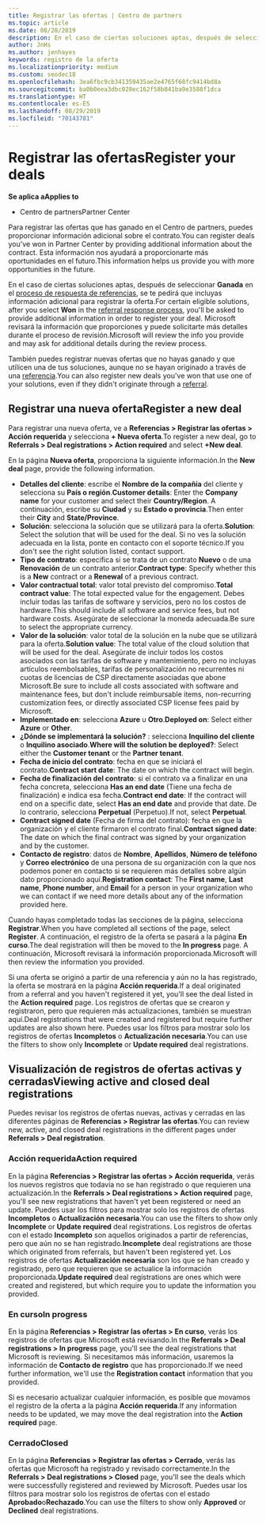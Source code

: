```yaml
---
title: Registrar las ofertas | Centro de partners
ms.topic: article
ms.date: 08/28/2019
description: En el caso de ciertas soluciones aptas, después de seleccionar Ganada, se te pedirá que incluyas información adicional para registrar la oferta. Microsoft revisará la información que proporciones y puede solicitarte más detalles durante el proceso de revisión.
author: JnHs
ms.author: jenhayes
keywords: registro de la oferta
ms.localizationpriority: medium
ms.custom: seodec18
ms.openlocfilehash: 3ea6fbc9cb341359435ae2e4765f68fc9414bd8a
ms.sourcegitcommit: ba0b0eea3dbc028ec162f58b841ba9e3588f1dca
ms.translationtype: HT
ms.contentlocale: es-ES
ms.lasthandoff: 08/29/2019
ms.locfileid: "70143781"
---
```

# <a name="register-your-deals"></a><span data-ttu-id="8b073-105">Registrar las ofertas</span><span class="sxs-lookup"><span data-stu-id="8b073-105">Register your deals</span></span>

<span data-ttu-id="8b073-106">**Se aplica a**</span><span class="sxs-lookup"><span data-stu-id="8b073-106">**Applies to**</span></span>

-  <span data-ttu-id="8b073-107">Centro de partners</span><span class="sxs-lookup"><span data-stu-id="8b073-107">Partner Center</span></span>

<span data-ttu-id="8b073-108">Para registrar las ofertas que has ganado en el Centro de partners, puedes proporcionar información adicional sobre el contrato.</span><span class="sxs-lookup"><span data-stu-id="8b073-108">You can register deals you've won in Partner Center by providing additional information about the contract.</span></span> <span data-ttu-id="8b073-109">Esta información nos ayudará a proporcionarte más oportunidades en el futuro.</span><span class="sxs-lookup"><span data-stu-id="8b073-109">This information helps us provide you with more opportunities in the future.</span></span>

<span data-ttu-id="8b073-110">En el caso de ciertas soluciones aptas, después de seleccionar **Ganada** en el [proceso de respuesta de referencias](responding-to-referrals.md), se te pedirá que incluyas información adicional para registrar la oferta.</span><span class="sxs-lookup"><span data-stu-id="8b073-110">For certain eligible solutions, after you select **Won** in the [referral response process](responding-to-referrals.md), you'll be asked to provide additional information in order to register your deal.</span></span> <span data-ttu-id="8b073-111">Microsoft revisará la información que proporciones y puede solicitarte más detalles durante el proceso de revisión.</span><span class="sxs-lookup"><span data-stu-id="8b073-111">Microsoft will review the info you provide and may ask for additional details during the review process.</span></span>

<span data-ttu-id="8b073-112">También puedes registrar nuevas ofertas que no hayas ganado y que utilicen una de tus soluciones, aunque no se hayan originado a través de una [referencia](referrals.md).</span><span class="sxs-lookup"><span data-stu-id="8b073-112">You can also register new deals you've won that use one of your solutions, even if they didn't originate through a [referral](referrals.md).</span></span> 

## <a name="register-a-new-deal"></a><span data-ttu-id="8b073-113">Registrar una nueva oferta</span><span class="sxs-lookup"><span data-stu-id="8b073-113">Register a new deal</span></span>

<span data-ttu-id="8b073-114">Para registrar una nueva oferta, ve a **Referencias > Registrar las ofertas > Acción requerida** y selecciona **+ Nueva oferta**.</span><span class="sxs-lookup"><span data-stu-id="8b073-114">To register a new deal, go to **Referrals > Deal registrations > Action required** and select **+New deal**.</span></span>

<span data-ttu-id="8b073-115">En la página **Nueva oferta**, proporciona la siguiente información.</span><span class="sxs-lookup"><span data-stu-id="8b073-115">In the **New deal** page, provide the following information.</span></span>

- <span data-ttu-id="8b073-116">**Detalles del cliente**: escribe el **Nombre de la compañía** del cliente y selecciona su **País o región**.</span><span class="sxs-lookup"><span data-stu-id="8b073-116">**Customer details**: Enter the **Company name** for your customer and select their **Country/Region**.</span></span> <span data-ttu-id="8b073-117">A continuación, escribe su **Ciudad** y su **Estado o provincia**.</span><span class="sxs-lookup"><span data-stu-id="8b073-117">Then enter their **City** and **State/Province**.</span></span>
- <span data-ttu-id="8b073-118">**Solución**: selecciona la solución que se utilizará para la oferta.</span><span class="sxs-lookup"><span data-stu-id="8b073-118">**Solution**: Select the solution that will be used for the deal.</span></span> <span data-ttu-id="8b073-119">Si no ves la solución adecuada en la lista, ponte en contacto con el soporte técnico.</span><span class="sxs-lookup"><span data-stu-id="8b073-119">If you don't see the right solution listed, contact support.</span></span>
- <span data-ttu-id="8b073-120">**Tipo de contrato**: especifica si se trata de un contrato **Nuevo** o de una **Renovación** de un contrato anterior.</span><span class="sxs-lookup"><span data-stu-id="8b073-120">**Contract type**: Specify whether this is a **New** contract or a **Renewal** of a previous contract.</span></span>
- <span data-ttu-id="8b073-121">**Valor contractual total**: valor total previsto del compromiso.</span><span class="sxs-lookup"><span data-stu-id="8b073-121">**Total contract value**: The total expected value for the engagement.</span></span> <span data-ttu-id="8b073-122">Debes incluir todas las tarifas de software y servicios, pero no los costos de hardware.</span><span class="sxs-lookup"><span data-stu-id="8b073-122">This should include all software and service fees, but not hardware costs.</span></span> <span data-ttu-id="8b073-123">Asegúrate de seleccionar la moneda adecuada.</span><span class="sxs-lookup"><span data-stu-id="8b073-123">Be sure to select the appropriate currency.</span></span>
- <span data-ttu-id="8b073-124">**Valor de la solución**: valor total de la solución en la nube que se utilizará para la oferta.</span><span class="sxs-lookup"><span data-stu-id="8b073-124">**Solution value**: The total value of the cloud solution that will be used for the deal.</span></span> <span data-ttu-id="8b073-125">Asegúrate de incluir todos los costos asociados con las tarifas de software y mantenimiento, pero no incluyas artículos reembolsables, tarifas de personalización no recurrentes ni cuotas de licencias de CSP directamente asociadas que abone Microsoft.</span><span class="sxs-lookup"><span data-stu-id="8b073-125">Be sure to include all costs associated with software and maintenance fees, but don't include reimbursable items, non-recurring customization fees, or directly associated CSP license fees paid by Microsoft.</span></span>
- <span data-ttu-id="8b073-126">**Implementado en**: selecciona **Azure** u **Otro**.</span><span class="sxs-lookup"><span data-stu-id="8b073-126">**Deployed on**: Select either **Azure** or **Other**.</span></span>
- <span data-ttu-id="8b073-127">**¿Dónde se implementará la solución?** : selecciona **Inquilino del cliente** o **Inquilino asociado**.</span><span class="sxs-lookup"><span data-stu-id="8b073-127">**Where will the solution be deployed?**: Select either the **Customer tenant** or the **Partner tenant**.</span></span>
- <span data-ttu-id="8b073-128">**Fecha de inicio del contrato**: fecha en que se iniciará el contrato.</span><span class="sxs-lookup"><span data-stu-id="8b073-128">**Contract start date**: The date on which the contract will begin.</span></span>
- <span data-ttu-id="8b073-129">**Fecha de finalización del contrato**: si el contrato va a finalizar en una fecha concreta, selecciona **Has an end date** (Tiene una fecha de finalización) e indica esa fecha.</span><span class="sxs-lookup"><span data-stu-id="8b073-129">**Contract end date**: If the contract will end on a specific date, select **Has an end date** and provide that date.</span></span> <span data-ttu-id="8b073-130">De lo contrario, selecciona **Perpetual** (Perpetuo).</span><span class="sxs-lookup"><span data-stu-id="8b073-130">If not, select **Perpetual**.</span></span>
- <span data-ttu-id="8b073-131">**Contract signed date** (Fecha de firma del contrato): fecha en que la organización y el cliente firmaron el contrato final.</span><span class="sxs-lookup"><span data-stu-id="8b073-131">**Contract signed date**: The date on which the final contract was signed by your organization and by the customer.</span></span>
- <span data-ttu-id="8b073-132">**Contacto de registro**: datos de **Nombre**, **Apellidos**, **Número de teléfono** y **Correo electrónico** de una persona de su organización con la que nos podemos poner en contacto si se requieren más detalles sobre algún dato proporcionado aquí.</span><span class="sxs-lookup"><span data-stu-id="8b073-132">**Registration contact**: The **First name**, **Last name**, **Phone number**, and **Email** for a person in your organization who we can contact if we need more details about any of the information provided here.</span></span>

<span data-ttu-id="8b073-133">Cuando hayas completado todas las secciones de la página, selecciona **Registrar**.</span><span class="sxs-lookup"><span data-stu-id="8b073-133">When you have completed all sections of the page, select **Register**.</span></span> <span data-ttu-id="8b073-134">A continuación, el registro de la oferta se pasará a la página **En curso**.</span><span class="sxs-lookup"><span data-stu-id="8b073-134">The deal registration will then be moved to the **In progress** page.</span></span> <span data-ttu-id="8b073-135">A continuación, Microsoft revisará la información proporcionada.</span><span class="sxs-lookup"><span data-stu-id="8b073-135">Microsoft will then review the information you provided.</span></span>

<span data-ttu-id="8b073-136">Si una oferta se originó a partir de una referencia y aún no la has registrado, la oferta se mostrará en la página **Acción requerida**.</span><span class="sxs-lookup"><span data-stu-id="8b073-136">If a deal originated from a referral and you haven't registered it yet, you'll see the deal listed in the **Action required** page.</span></span> <span data-ttu-id="8b073-137">Los registros de ofertas que se crearon y registraron, pero que requieren más actualizaciones, también se muestran aquí.</span><span class="sxs-lookup"><span data-stu-id="8b073-137">Deal registrations that were created and registered but require further updates are also shown here.</span></span> <span data-ttu-id="8b073-138">Puedes usar los filtros para mostrar solo los registros de ofertas **Incompletos** o **Actualización necesaria**.</span><span class="sxs-lookup"><span data-stu-id="8b073-138">You can use the filters to show only **Incomplete** or **Update required** deal registrations.</span></span>

## <a name="viewing-active-and-closed-deal-registrations"></a><span data-ttu-id="8b073-139">Visualización de registros de ofertas activas y cerradas</span><span class="sxs-lookup"><span data-stu-id="8b073-139">Viewing active and closed deal registrations</span></span>

<span data-ttu-id="8b073-140">Puedes revisar los registros de ofertas nuevas, activas y cerradas en las diferentes páginas de **Referencias > Registrar las ofertas**.</span><span class="sxs-lookup"><span data-stu-id="8b073-140">You can review new, active, and closed deal registrations in the different pages under **Referrals > Deal registration**.</span></span>

### <a name="action-required"></a><span data-ttu-id="8b073-141">Acción requerida</span><span class="sxs-lookup"><span data-stu-id="8b073-141">Action required</span></span>

<span data-ttu-id="8b073-142">En la página **Referencias > Registrar las ofertas > Acción requerida**, verás los nuevos registros que todavía no se han registrado o que requieren una actualización.</span><span class="sxs-lookup"><span data-stu-id="8b073-142">In the **Referrals > Deal registrations > Action required** page, you'll see new registrations that haven't yet been registered or need an update.</span></span> <span data-ttu-id="8b073-143">Puedes usar los filtros para mostrar solo los registros de ofertas **Incompletos** o **Actualización necesaria**.</span><span class="sxs-lookup"><span data-stu-id="8b073-143">You can use the filters to show only **Incomplete** or **Update required** deal registrations.</span></span> <span data-ttu-id="8b073-144">Los registros de ofertas con el estado **Incompleto** son aquellos originados a partir de referencias, pero que aún no se han registrado.</span><span class="sxs-lookup"><span data-stu-id="8b073-144">**Incomplete** deal registrations are those which originated from referrals, but haven't been registered yet.</span></span> <span data-ttu-id="8b073-145">Los registros de ofertas **Actualización necesaria** son los que se han creado y registrado, pero que requieren que se actualice la información proporcionada.</span><span class="sxs-lookup"><span data-stu-id="8b073-145">**Update required** deal registrations are ones which were created and registered, but which require you to update the information you provided.</span></span>

### <a name="in-progress"></a><span data-ttu-id="8b073-146">En curso</span><span class="sxs-lookup"><span data-stu-id="8b073-146">In progress</span></span>

<span data-ttu-id="8b073-147">En la página **Referencias > Registrar las ofertas > En curso**, verás los registros de ofertas que Microsoft está revisando.</span><span class="sxs-lookup"><span data-stu-id="8b073-147">In the **Referrals > Deal registrations > In progress** page, you'll see the deal registrations that Microsoft is reviewing.</span></span> <span data-ttu-id="8b073-148">Si necesitamos más información, usaremos la información de **Contacto de registro** que has proporcionado.</span><span class="sxs-lookup"><span data-stu-id="8b073-148">If we need further information, we'll use the **Registration contact** information that you provided.</span></span>

<span data-ttu-id="8b073-149">Si es necesario actualizar cualquier información, es posible que movamos el registro de la oferta a la página **Acción requerida**.</span><span class="sxs-lookup"><span data-stu-id="8b073-149">If any information needs to be updated, we may move the deal registration into the **Action required** page.</span></span>

### <a name="closed"></a><span data-ttu-id="8b073-150">Cerrado</span><span class="sxs-lookup"><span data-stu-id="8b073-150">Closed</span></span>

<span data-ttu-id="8b073-151">En la página **Referencias > Registrar las ofertas > Cerrado**, verás las ofertas que Microsoft ha registrado y revisado correctamente.</span><span class="sxs-lookup"><span data-stu-id="8b073-151">In the **Referrals > Deal registrations > Closed** page, you'll see the deals which were successfully registered and reviewed by Microsoft.</span></span> <span data-ttu-id="8b073-152">Puedes usar los filtros para mostrar solo los registros de ofertas con el estado **Aprobado**o**Rechazado**.</span><span class="sxs-lookup"><span data-stu-id="8b073-152">You can use the filters to show only **Approved** or **Declined** deal registrations.</span></span>
